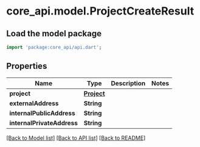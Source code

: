 # core_api.model.ProjectCreateResult

## Load the model package
```dart
import 'package:core_api/api.dart';
```

## Properties
Name | Type | Description | Notes
------------ | ------------- | ------------- | -------------
**project** | [**Project**](Project.md) |  | 
**externalAddress** | **String** |  | 
**internalPublicAddress** | **String** |  | 
**internalPrivateAddress** | **String** |  | 

[[Back to Model list]](../README.md#documentation-for-models) [[Back to API list]](../README.md#documentation-for-api-endpoints) [[Back to README]](../README.md)


